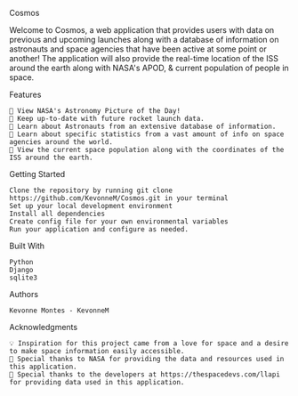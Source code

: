 Cosmos

Welcome to Cosmos, a web application that provides users with data on previous and upcoming launches along with a database of information on astronauts and space agencies that have been active at some point or another!
The application will also provide the real-time location of the ISS around the earth along with NASA's APOD, & current population of people in space.

Features

    🚀 View NASA's Astronomy Picture of the Day!
    🚀 Keep up-to-date with future rocket launch data.
    🚀 Learn about Astronauts from an extensive database of information.
    🚀 Learn about specific statistics from a vast amount of info on space agencies around the world.
    🚀 View the current space population along with the coordinates of the ISS around the earth.

Getting Started

    Clone the repository by running git clone https://github.com/KevonneM/Cosmos.git in your terminal
    Set up your local development environment
    Install all dependencies
    Create config file for your own environmental variables
    Run your application and configure as needed.

Built With

    Python
    Django
    sqlite3

Authors

    Kevonne Montes - KevonneM

Acknowledgments

    💡 Inspiration for this project came from a love for space and a desire to make space information easily accessible.
    🙏 Special thanks to NASA for providing the data and resources used in this application.
    🙏 Special thanks to the developers at https://thespacedevs.com/llapi for providing data used in this application.
